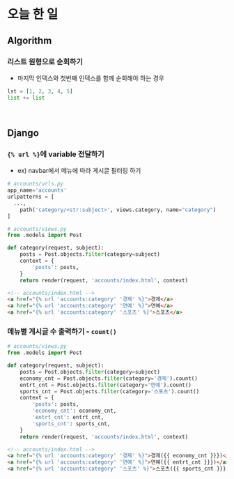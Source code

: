 # 오늘 한 일
## Algorithm
### 리스트 원형으로 순회하기
- 마지막 인덱스와 첫번째 인덱스를 함께 순회해야 하는 경우
```python
lst = [1, 2, 3, 4, 5]
list += list
```
<br>

## Django
### `{% url %}`에 variable 전달하기
- ex) navbar에서 메뉴에 따라 게시글 필터링 하기
```python
# accounts/urls.py
app_name='accounts'
urlpatterns = [
  ...,
    path('category/<str:subject>', views.category, name="category")
]
```
```python
# accounts/views.py
from .models import Post

def category(request, subject):
    posts = Post.objects.filter(category=subject)
    context = {
        'posts': posts,
    }
    return render(request, 'accounts/index.html', context)
```
```html
<!-- accounts/index.html -->
<a href="{% url 'accounts:category' '경제' %}">경제</a>
<a href="{% url 'accounts:category' '연예' %}">연예</a>
<a href="{% url 'accounts:category' '스포츠' %}">스포츠</a>
```
### 메뉴별 게시글 수 출력하기 - `count()`
```python
# accounts/views.py
from .models import Post

def category(request, subject):
    posts = Post.objects.filter(category=subject)
    economy_cnt = Post.objects.filter(category='경제').count()
    entrt_cnt = Post.objects.filter(category='연예').count()
    sports_cnt = Post.objects.filter(category='스포츠').count()
    context = {
        'posts': posts,
        'economy_cnt': economy_cnt,
        'entrt_cnt': entrt_cnt,
        'sports_cnt': sports_cnt,
    }
    return render(request, 'accounts/index.html', context)
```
```html
<!-- accounts/index.html -->
<a href="{% url 'accounts:category' '경제' %}">경제({{ economy_cnt }}})</a>
<a href="{% url 'accounts:category' '연예' %}">연예({{ entrt_cnt }}})</a>
<a href="{% url 'accounts:category' '스포츠' %}">스포츠({{ sports_cnt }}})</a>
```